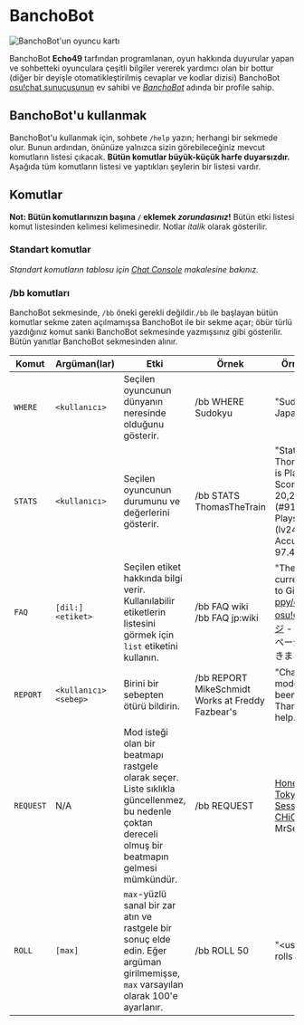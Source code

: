 # BanchoBot

![BanchoBot'un oyuncu kartı](BanchoBot.jpg "BanchoBot's player card")

BanchoBot **Echo49** tarfından programlanan, oyun hakkında duyurular yapan ve sohbetteki oyunculara çeşitli bilgiler vererek yardımcı olan bir bottur (diğer bir deyişle otomatikleştirilmiş cevaplar ve kodlar dizisi)
BanchoBot [osu!chat sunucusunun](/wiki/Internet_Relay_Chat) ev sahibi ve _[BanchoBot](https://osu.ppy.sh/u/3)_ adında bir profile sahip.

## BanchoBot'u kullanmak

BanchoBot'u kullanmak için, sohbete `/help` yazın; herhangi bir sekmede olur. Bunun ardından, önünüze yalnızca sizin görebileceğiniz mevcut komutların listesi çıkacak. **Bütün komutlar büyük-küçük harfe duyarsızdır.** Aşağıda tüm komutların listesi ve yaptıkları şeylerin bir listesi vardır.

## Komutlar

**Not: Bütün komutlarınızın başına `/` eklemek *zorundasınız*!** Bütün etki listesi komut listesinden kelimesi kelimesinedir. Notlar *italik* olarak gösterilir.

### Standart komutlar

*Standart komutların tablosu için [Chat Console](/wiki/Chat_Console) makalesine bakınız.*

### /bb komutları

BanchoBot sekmesinde, `/bb` öneki gerekli değildir.`/bb` ile başlayan bütün komutlar sekme zaten açılmamışsa BanchoBot ile bir sekme açar; öbür türlü yazdığınız komut sanki BanchoBot sekmesinde yazmışsınız gibi gösterilir. Bütün yanıtlar BanchoBot sekmesinden alınır.

| Komut | Argüman(lar) | Etki | Örnek | Örnek Cevap |
| ------- | ----------- | ------ | ------- | ---------------- |
| `WHERE` | `<kullanıcı>` | Seçilen oyuncunun dünyanın neresinde olduğunu gösterir. | /bb WHERE Sudokyu | "Sudokyu is in Japan" | 
| `STATS` | `<kullanıcı>` | Seçilen oyuncunun durumunu ve değerlerini gösterir. | /bb STATS ThomasTheTrain | "Stats for ThomasTheTrain is Playing: <br> Score:  20,255,242 (#918000) <br> Plays:  160 (lv24) <br> Accuracy: 97.42% | 
| `FAQ` | `[dil:]<etiket>` | Seçilen etiket hakkında bilgi verir. Kullanılabilir etiketlerin listesini görmek için `list` etiketini kullanın.  | /bb FAQ wiki <br> /bb FAQ jp:wiki | "The [osu!wiki](https://osu.ppy.sh/wiki/) is currently moved to GitHub: [ppy/osu-wiki](https://github.com/ppy/osu-wiki/) <br> [osu!のWikiページ](https://osu.ppy.sh/wiki/) - さらに良いページにしていきましょう! |
| `REPORT` | `<kullanıcı> <sebep>` | Birini bir sebepten ötürü bildirin. | /bb REPORT MikeSchmidt Works at Freddy Fazbear's | "Chat moderators has been alerted. Thanks for your help." |
| `REQUEST` | N/A | Mod isteği olan bir beatmapı rastgele olarak seçer. Liste sıklıkla güncellenmez, bu nedenle çoktan dereceli olmuş bir beatmapın gelmesi mümkündür. | /bb REQUEST | [HoneyWorks - Tokyo Summer Session feat. CHiCO](https://osu.ppy.sh/s/426252) by MrSergio |
| `ROLL` | `[max]` | `max`-yüzlü sanal bir zar atın ve rastgele bir sonuç elde edin. Eğer argüman girilmemişse, `max` varsayılan olarak 100'e ayarlanır. | /bb ROLL 50 | "\<username\> rolls 7 point(s)" |
